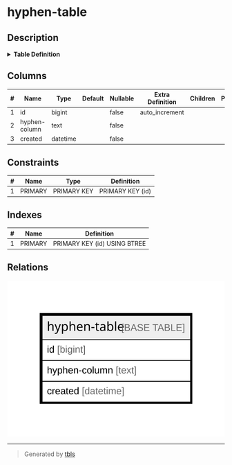 # hyphen-table

## Description

<details>
<summary><strong>Table Definition</strong></summary>

```sql
CREATE TABLE `hyphen-table` (
  `id` bigint NOT NULL AUTO_INCREMENT,
  `hyphen-column` text NOT NULL,
  `created` datetime NOT NULL,
  PRIMARY KEY (`id`)
) ENGINE=InnoDB DEFAULT CHARSET=utf8mb4 COLLATE=utf8mb4_0900_ai_ci
```

</details>

## Columns

| # | Name | Type | Default | Nullable | Extra Definition | Children | Parents | Comment |
| - | ---- | ---- | ------- | -------- | --------------- | -------- | ------- | ------- |
| 1 | id | bigint |  | false | auto_increment |  |  |  |
| 2 | hyphen-column | text |  | false |  |  |  |  |
| 3 | created | datetime |  | false |  |  |  |  |

## Constraints

| # | Name | Type | Definition |
| - | ---- | ---- | ---------- |
| 1 | PRIMARY | PRIMARY KEY | PRIMARY KEY (id) |

## Indexes

| # | Name | Definition |
| - | ---- | ---------- |
| 1 | PRIMARY | PRIMARY KEY (id) USING BTREE |

## Relations

![er](hyphen-table.svg)

---

> Generated by [tbls](https://github.com/k1LoW/tbls)
